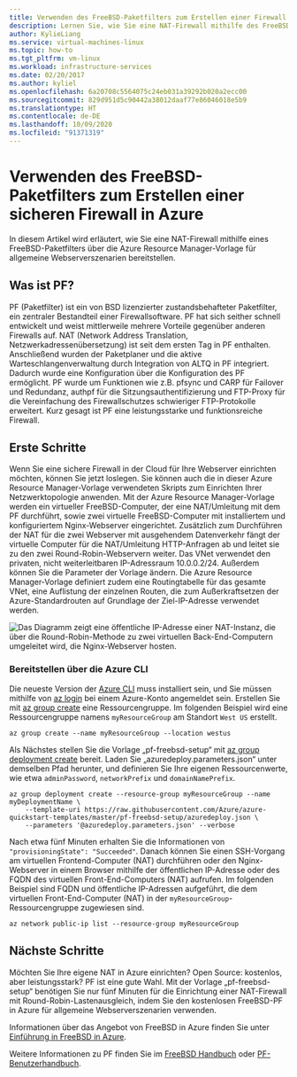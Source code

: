 ```yaml
---
title: Verwenden des FreeBSD-Paketfilters zum Erstellen einer Firewall in Azure
description: Lernen Sie, wie Sie eine NAT-Firewall mithilfe des FreeBSD-PF in Azure bereitstellen.
author: KylieLiang
ms.service: virtual-machines-linux
ms.topic: how-to
ms.tgt_pltfrm: vm-linux
ms.workload: infrastructure-services
ms.date: 02/20/2017
ms.author: kyliel
ms.openlocfilehash: 6a20708c5564075c24eb031a39292b020a2ecc00
ms.sourcegitcommit: 829d951d5c90442a38012daaf77e86046018e5b9
ms.translationtype: HT
ms.contentlocale: de-DE
ms.lasthandoff: 10/09/2020
ms.locfileid: "91371319"
---
```

# <a name="how-to-use-freebsds-packet-filter-to-create-a-secure-firewall-in-azure"></a>Verwenden des FreeBSD-Paketfilters zum Erstellen einer sicheren Firewall in Azure
In diesem Artikel wird erläutert, wie Sie eine NAT-Firewall mithilfe eines FreeBSD-Paketfilters über die Azure Resource Manager-Vorlage für allgemeine Webserverszenarien bereitstellen.

## <a name="what-is-pf"></a>Was ist PF?
PF (Paketfilter) ist ein von BSD lizenzierter zustandsbehafteter Paketfilter, ein zentraler Bestandteil einer Firewallsoftware. PF hat sich seither schnell entwickelt und weist mittlerweile mehrere Vorteile gegenüber anderen Firewalls auf. NAT (Network Address Translation, Netzwerkadressenübersetzung) ist seit dem ersten Tag in PF enthalten. Anschließend wurden der Paketplaner und die aktive Warteschlangenverwaltung durch Integration von ALTQ in PF integriert. Dadurch wurde eine Konfiguration über die Konfiguration des PF ermöglicht. PF wurde um Funktionen wie z.B. pfsync und CARP für Failover und Redundanz, authpf für die Sitzungsauthentifizierung und FTP-Proxy für die Vereinfachung des Firewallschutzes schwieriger FTP-Protokolle erweitert. Kurz gesagt ist PF eine leistungsstarke und funktionsreiche Firewall. 

## <a name="get-started"></a>Erste Schritte
Wenn Sie eine sichere Firewall in der Cloud für Ihre Webserver einrichten möchten, können Sie jetzt loslegen. Sie können auch die in dieser Azure Resource Manager-Vorlage verwendeten Skripts zum Einrichten Ihrer Netzwerktopologie anwenden.
Mit der Azure Resource Manager-Vorlage werden ein virtueller FreeBSD-Computer, der eine NAT/Umleitung mit dem PF durchführt, sowie zwei virtuelle FreeBSD-Computer mit installiertem und konfiguriertem Nginx-Webserver eingerichtet. Zusätzlich zum Durchführen der NAT für die zwei Webserver mit ausgehendem Datenverkehr fängt der virtuelle Computer für die NAT/Umleitung HTTP-Anfragen ab und leitet sie zu den zwei Round-Robin-Webservern weiter. Das VNet verwendet den privaten, nicht weiterleitbaren IP-Adressraum 10.0.0.2/24. Außerdem können Sie die Parameter der Vorlage ändern. Die Azure Resource Manager-Vorlage definiert zudem eine Routingtabelle für das gesamte VNet, eine Auflistung der einzelnen Routen, die zum Außerkraftsetzen der Azure-Standardrouten auf Grundlage der Ziel-IP-Adresse verwendet werden. 

![Das Diagramm zeigt eine öffentliche IP-Adresse einer NAT-Instanz, die über die Round-Robin-Methode zu zwei virtuellen Back-End-Computern umgeleitet wird, die Nginx-Webserver hosten.](./media/freebsd-pf-nat/pf_topology.jpg)
    
### <a name="deploy-through-azure-cli"></a>Bereitstellen über die Azure CLI
Die neueste Version der [Azure CLI](/cli/azure/install-az-cli2) muss installiert sein, und Sie müssen mithilfe von [az login](/cli/azure/reference-index) bei einem Azure-Konto angemeldet sein. Erstellen Sie mit [az group create](/cli/azure/group) eine Ressourcengruppe. Im folgenden Beispiel wird eine Ressourcengruppe namens `myResourceGroup` am Standort `West US` erstellt.

```azurecli
az group create --name myResourceGroup --location westus
```

Als Nächstes stellen Sie die Vorlage „pf-freebsd-setup“ mit [az group deployment create](/cli/azure/group/deployment) bereit. Laden Sie „azuredeploy.parameters.json“ unter demselben Pfad herunter, und definieren Sie Ihre eigenen Ressourcenwerte, wie etwa `adminPassword`, `networkPrefix` und `domainNamePrefix`. 

```azurecli
az group deployment create --resource-group myResourceGroup --name myDeploymentName \
    --template-uri https://raw.githubusercontent.com/Azure/azure-quickstart-templates/master/pf-freebsd-setup/azuredeploy.json \
    --parameters '@azuredeploy.parameters.json' --verbose
```

Nach etwa fünf Minuten erhalten Sie die Informationen von `"provisioningState": "Succeeded"`. Danach können Sie einen SSH-Vorgang am virtuellen Frontend-Computer (NAT) durchführen oder den Nginx-Webserver in einem Browser mithilfe der öffentlichen IP-Adresse oder des FQDN des virtuellen Front-End-Computers (NAT) aufrufen. Im folgenden Beispiel sind FQDN und öffentliche IP-Adressen aufgeführt, die dem virtuellen Front-End-Computer (NAT) in der `myResourceGroup`-Ressourcengruppe zugewiesen sind. 

```azurecli
az network public-ip list --resource-group myResourceGroup
```
    
## <a name="next-steps"></a>Nächste Schritte
Möchten Sie Ihre eigene NAT in Azure einrichten? Open Source: kostenlos, aber leistungsstark? PF ist eine gute Wahl. Mit der Vorlage „pf-freebsd-setup“ benötigen Sie nur fünf Minuten für die Einrichtung einer NAT-Firewall mit Round-Robin-Lastenausgleich, indem Sie den kostenlosen FreeBSD-PF in Azure für allgemeine Webserverszenarien verwenden. 

Informationen über das Angebot von FreeBSD in Azure finden Sie unter [Einführung in FreeBSD in Azure](freebsd-intro-on-azure.md).

Weitere Informationen zu PF finden Sie im [FreeBSD Handbuch](https://www.freebsd.org/doc/handbook/firewalls-pf.html) oder [PF-Benutzerhandbuch](https://www.freebsd.org/doc/handbook/firewalls-pf.html).
